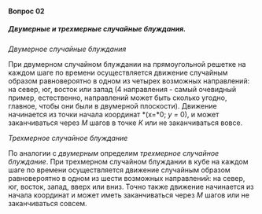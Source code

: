 #### Вопрос 02

##### 	Двумерные и трехмерные случайные блуждания.

*Двумерное случайные блуждания*

При двумерном случайном блуждании на прямоугольной решетке на каждом шаге по времени осуществляется движение случайным образом равновероятно в одном из четырех возможных направлений: на север, юг, восток или запад (4 направления - самый очевидный пример, естественно, направлений может быть сколько угодно, главное, чтобы они были в двумерной плоскости). Движение начинается из точки начала координат *(х=*0; *у =* 0), и может заканчиваться через $M$ шагов в точке $K$ или не заканчиваться вовсе.

*Трехмерное случайное блуждание*

По аналогии с *двумерным* определим *трехмерное случайное блуждание*. При трехмерном случайном блуждании в кубе на каждом шаге по времени осуществляется движение случайным образом равновероятно в одном из шести возможных направлений: на север, юг, восток, запад, вверх или вниз. Точно также движение начинается из начала координат и может иметь заканчиваться через $M$ шагов или не заканчиваться совсем.